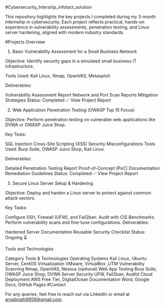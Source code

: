 #Cybersecurity_Intership_infotact_solution

This repository highlights the key projects I completed during my 3-month internship in cybersecurity. Each project reflects practical, hands-on experience in vulnerability assessments, penetration testing, and Linux server hardening, aligned with modern industry standards.

#Projects Overview

1. Basic Vulnerability Assessment for a Small Business Network

Objective: Identify security gaps in a simulated small business IT infrastructure.

Tools Used: Kali Linux, Nmap, OpenVAS, Metasploit.

Deliverables:

Vulnerability Assessment Report
Network and Port Scan Reports
Mitigation Strategies
Status: Completed ✅ View Project Report

2. Web Application Penetration Testing (OWASP Top 10 Focus)

Objective: Perform penetration testing on vulnerable web applications like DVWA or OWASP Juice Shop.

Key Tests:

SQL Injection
Cross-Site Scripting (XSS)
Security Misconfigurations
Tools Used: Burp Suite, OWASP Juice Shop, Kali Linux.

Deliverables:

Detailed Penetration Testing Report
Proof-of-Concept (PoC) Documentation
Remediation Guidelines
Status: Completed ✅ View Project Report

3. Secure Linux Server Setup & Hardening

Objective: Deploy and harden a Linux server to protect against common attack vectors.

Key Tasks:

Configure SSH, Firewall (UFW), and Fail2ban.
Audit with CIS Benchmarks.
Perform vulnerability scans and fine-tune configurations.
Deliverables:

Hardened Server Documentation
Reusable Security Checklist
Status: Ongoing ⏳

Tools and Technologies

Category	Tools & Technologies
Operating Systems	Kali Linux, Ubuntu Server, CentOS
Virtualization	VMware, VirtualBox ,UTM
Vulnerability Scanning	Nmap, OpenVAS, Nessus (optional)
Web App Testing	Burp Suite, OWASP Juice Shop, DVWA
Server Security	UFW, Fail2ban, Auditd
Cloud Deployment	AWS Free Tier, DigitalOcean
Documentation	Word, Google Docs, GitHub Pages
#Contact

For any queries, feel free to reach out via LinkedIn or email at arnabnath9859@gmail.com.
